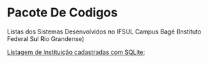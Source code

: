 # Pacote De Codigos
Listas dos Sistemas Desenvolvidos no IFSUL Campus Bagé (Instituto Federal Sul Rio Grandense)

[Listagem de Instituição cadastradas com SQLite](https://github.com/WalistonBelles/Instituicao);
